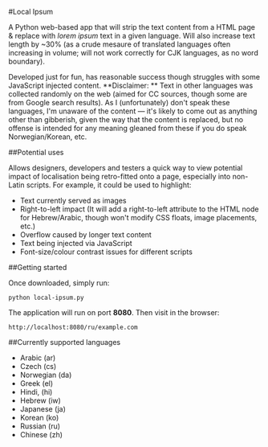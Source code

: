 #Local Ipsum

A Python web-based app that will strip the text content from a HTML page & replace with *lorem ipsum* text in a given language. Will also increase text length by ~30% (as a crude mesaure of translated languages often increasing in volume; will not work correctly for CJK languages, as no word boundary).

Developed just for fun, has reasonable success though struggles with some JavaScript injected content. **Disclaimer: ** Text in other languages was collected randomly on the web (aimed for CC sources, though some are from Google search results). As I (unfortunately) don't speak these languages, I'm unaware of the content — it's likely to come out as anything other than gibberish, given the way that the content is replaced, but no offense is intended for any meaning gleaned from these if you do speak Norwegian/Korean, etc.

##Potential uses

Allows designers, developers and testers a quick way to view potential impact of localisation being retro-fitted onto a page, especially into non-Latin scripts. For example, it could be used to highlight:

+ Text currently served as images
+ Right-to-left impact (It will add a right-to-left attribute to the HTML node for Hebrew/Arabic, though won't modify CSS floats, image placements, etc.)
+ Overflow caused by longer text content
+ Text being injected via JavaScript
+ Font-size/colour contrast issues for different scripts


##Getting started

Once downloaded, simply run:

`python local-ipsum.py`

The application will run on port **8080**. Then visit in the browser:

`http://localhost:8080/ru/example.com`

##Currently supported languages

- Arabic (ar)
- Czech (cs)
- Norwegian (da)
- Greek (el)
- Hindi, (hi)
- Hebrew (iw)
- Japanese (ja)
- Korean (ko)
- Russian (ru)
- Chinese (zh)

